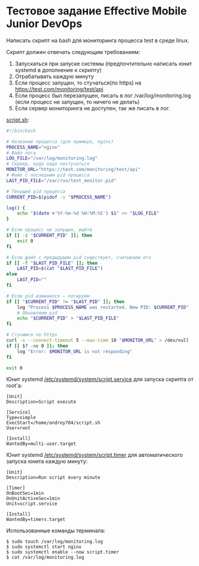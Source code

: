 # Тестовое задание Effective Mobile Junior DevOps

Написать скрипт на bash для мониторинга процесса test в среде linux.

Скрипт должен отвечать следующим требованиям:

1. Запускаться при запуске системы (предпочтительно написать юнит systemd в дополнение к скрипту)
2. Отрабатывать каждую минуту
3. Если процесс запущен, то стучаться(по https) на https://test.com/monitoring/test/api
4. Если процесс был перезапущен, писать в лог /var/log/monitoring.log (если процесс не запущен, то ничего не делать)
5. Если сервер мониторинга не доступен, так же писать в лог.

[script.sh](script.sh):
```bash
#!/bin/bash

# Название процесса (для примера, nginx)
PROCESS_NAME="nginx"
# Файл лога
LOG_FILE="/var/log/monitoring.log"
# Сервер, куда надо постучаться
MONITOR_URL="https://test.com/monitoring/test/api"
# Файл с последним pid процесса
LAST_PID_FILE="/var/run/test_monitor.pid"

# Текущий pid процесса
CURRENT_PID=$(pidof -s "$PROCESS_NAME")

log() {
    echo "$(date +'%Y-%m-%d %H:%M:%S') $1" >> "$LOG_FILE"
}

# Если процесс не запущен, выйти
if [[ -z "$CURRENT_PID" ]]; then
    exit 0
fi

# Если файл с предыдущим pid существует, считываем его
if [[ -f "$LAST_PID_FILE" ]]; then
    LAST_PID=$(cat "$LAST_PID_FILE")
else
    LAST_PID=""
fi

# Если pid изменился — логируем
if [[ "$CURRENT_PID" != "$LAST_PID" ]]; then
    log "Process $PROCESS_NAME was restarted. New PID: $CURRENT_PID"
    # Обновляем pid
    echo "$CURRENT_PID" > "$LAST_PID_FILE"
fi

# Стучимся по https
curl -s --connect-timeout 5 --max-time 10 "$MONITOR_URL" > /dev/null
if [[ $? -ne 0 ]]; then
    log "Error: $MONITOR_URL is not responding"
fi

exit 0
```

Юнит systemd [/etc/systemd/system/script.service](script.service) для запуска скрипта от root'а:
```
[Unit]
Description=Script execute

[Service]
Type=simple
ExecStart=/home/andrey704/script.sh
User=root

[Install]
WantedBy=multi-user.target
```

Юнит systemd [/etc/systemd/system/script.timer](script.timer) для автоматического запуска юнита каждую минуту:
```
[Unit]
Description=Run script every minute

[Timer]
OnBootSec=1min
OnUnitActiveSec=1min
Unit=script.service

[Install]
WantedBy=timers.target
```

Использованные команды терминала:
```
$ sudo touch /var/log/monitoring.log
$ sudo systemctl start nginx
$ sudo systemctl enable --now script.timer
$ cat /var/log/monitoring.log
```